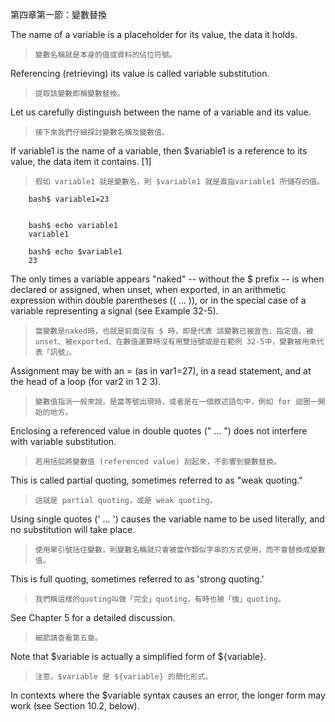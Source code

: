 第四章第一節：變數替換

The name of a variable is a placeholder for its value, the data it holds. 

>`變數名稱就是本身的值或資料的佔位符號。`

Referencing (retrieving) its value is called variable substitution.

>`提取該變數即稱變數替換。`

Let us carefully distinguish between the name of a variable and its value. 

>`接下來我們仔細探討變數名稱及變數值。`

If variable1 is the name of a variable, then $variable1 is a reference to its value, the data item it contains. [1]

>`假如 variable1 就是變數名，則 $variable1 就是直指variable1 所儲存的值。`

        bash$ variable1=23


        bash$ echo variable1
        variable1

        bash$ echo $variable1
        23
        
The only times a variable appears "naked" -- without the $ prefix	-- is when declared or assigned, when unset, when exported, in an arithmetic expression within double parentheses (( ... )), or in the special case of a variable representing a signal (see Example 32-5). 

>`當變數是naked時，也就是前面沒有 $ 時，即是代表 該變數已被宣告、指定值、被unset、被exported、在數值運算時沒有用雙括號或是在範例 32-5中，變數被用來代表「訊號」。`

Assignment may be with an = (as in var1=27), in a read statement, and at the head of a loop (for var2 in 1 2 3).

>`變數值指派一般來說，是當等號出現時，或者是在一個敘述語句中，例如 for 迴圈一開始的地方。`

Enclosing a referenced value in double quotes (" ... ") does not interfere with variable substitution. 

>`若用括弧將變數值 (referenced value) 刮起來，不影響到變數替換。`

This is called partial quoting, sometimes referred to as "weak quoting." 

>`這就是 partial quoting，或是 weak quoting。`

Using single quotes (' ... ') causes the variable name to be used literally, and no substitution will take place.

>`使用單引號括住變數，則變數名稱就只會被當作類似字串的方式使用，而不會替換成變數值。`

This is full quoting, sometimes referred to as 'strong quoting.' 

>`我們稱這樣的quoting叫做「完全」quoting，有時也被「強」quoting。`

See Chapter 5 for a detailed discussion.

>`細節請查看第五章。`

Note that $variable is actually a simplified form of ${variable}. 

>`注意，$variable 是 ${variable} 的簡化形式。`

In contexts where the $variable syntax causes an error, the longer form may work (see Section 10.2, below).
